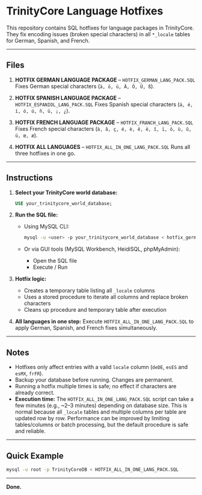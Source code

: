 # TrinityCore Language Hotfixes

This repository contains SQL hotfixes for language packages in TrinityCore. They fix encoding issues (broken special characters) in all `*_locale` tables for German, Spanish, and French.

---

## Files

1. **HOTFIX GERMAN LANGUAGE PACKAGE** – `HOTFIX_GERMAN_LANG_PACK.SQL`
   Fixes German special characters (`ä, ö, ü, Ä, Ö, Ü, ß`).

2. **HOTFIX SPANISH LANGUAGE PACKAGE** – `HOTFIX_ESPANIOL_LANG_PACK.SQL`
   Fixes Spanish special characters (`á, é, í, ó, ú, ñ, ü, ¡, ¿`).

3. **HOTFIX FRENCH LANGUAGE PACKAGE** – `HOTFIX_FRANCH_LANG_PACK.SQL`
   Fixes French special characters (`à, â, ç, é, è, ê, ë, î, ï, ô, ù, û, ü, œ, æ`).

4. **HOTFIX ALL LANGUAGES** – `HOTFIX_ALL_IN_ONE_LANG_PACK.SQL`
   Runs all three hotfixes in one go.

---

## Instructions

1. **Select your TrinityCore world database:**

   ```sql
   USE your_trinitycore_world_database;
   ```

2. **Run the SQL file:**

   * Using MySQL CLI:

     ```bash
     mysql -u <user> -p your_trinitycore_world_database < hotfix_german.sql
     ```
   * Or via GUI tools (MySQL Workbench, HeidiSQL, phpMyAdmin):

     * Open the SQL file
     * Execute / Run

3. **Hotfix logic:**

   * Creates a temporary table listing all `_locale` columns
   * Uses a stored procedure to iterate all columns and replace broken characters
   * Cleans up procedure and temporary table after execution

4. **All languages in one step:**
   Execute `HOTFIX_ALL_IN_ONE_LANG_PACK.SQL` to apply German, Spanish, and French fixes simultaneously.

---

## Notes

* Hotfixes only affect entries with a valid `locale` column (`deDE`, `esES` and `esMX`, `frFR`).
* Backup your database before running. Changes are permanent.
* Running a hotfix multiple times is safe; no effect if characters are already correct.
* **Execution time:** The `HOTFIX_ALL_IN_ONE_LANG_PACK.SQL` script can take a few minutes (e.g., ~2–3 minutes) depending on database size. This is normal because all `_locale` tables and multiple columns per table are updated row by row. Performance can be improved by limiting tables/columns or batch processing, but the default procedure is safe and reliable.

---

## Quick Example

```bash
mysql -u root -p TrinityCoreDB < HOTFIX_ALL_IN_ONE_LANG_PACK.SQL
```

---

**Done.**
